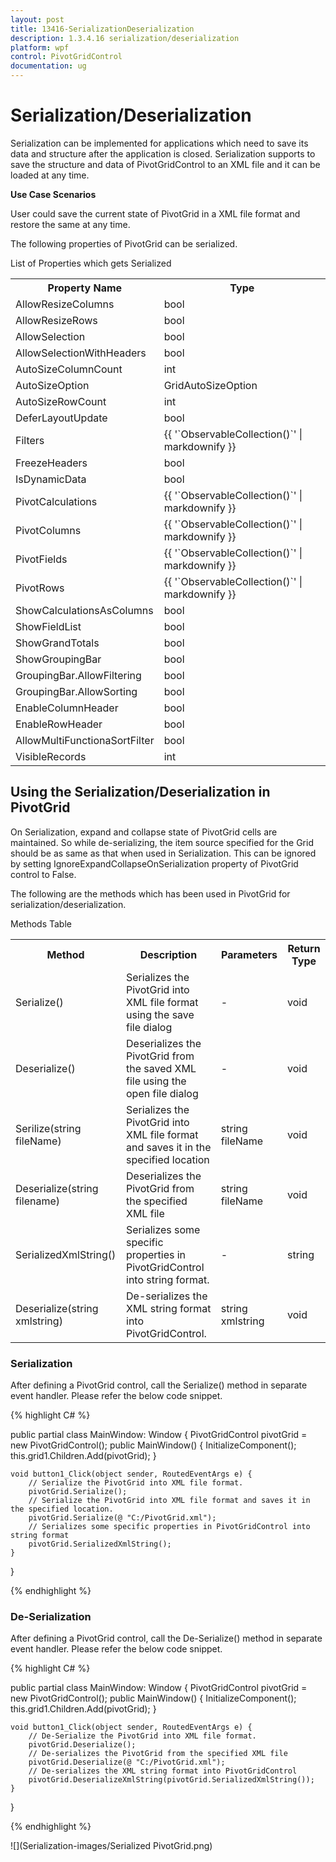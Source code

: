 ```yaml
---
layout: post
title: 13416-SerializationDeserialization
description: 1.3.4.16 serialization/deserialization
platform: wpf
control: PivotGridControl
documentation: ug
---
```


# Serialization/Deserialization

Serialization can be implemented for applications which need to save its data and structure after the application is closed. Serialization supports to save the structure and data of PivotGridControl to an XML file and it can be loaded at any time.

**Use Case Scenarios**

User could save the current state of PivotGrid in a XML file format and restore the same at any time. 

The following properties of PivotGrid can be serialized.

List of Properties which gets Serialized

<table>
    <tr>
        <th>
            Property Name</th>
        <th>
            Type</th>
    </tr>
    <tr>
        <td>
            AllowResizeColumns</td>
        <td>
            bool</td>
    </tr>
    <tr>
        <td>
            AllowResizeRows</td>
        <td>
            bool</td>
    </tr>
    <tr>
        <td>
            AllowSelection</td>
        <td>
            bool</td>
    </tr>
    <tr>
        <td>
            AllowSelectionWithHeaders</td>
        <td>
            bool</td>
    </tr>
    <tr>
        <td>
            AutoSizeColumnCount</td>
        <td>
            int</td>
    </tr>
    <tr>
        <td>
            AutoSizeOption</td>
        <td>
            GridAutoSizeOption</td>
    </tr>
    <tr>
        <td>
            AutoSizeRowCount</td>
        <td>
            int</td>
    </tr>
    <tr>
        <td>
            DeferLayoutUpdate</td>
        <td>
            bool</td>
    </tr>
    <tr>
        <td>
            Filters</td>
        <td>{{ '`ObservableCollection(<FilterExpression>)`' | markdownify }}</td>
    </tr>
    <tr>
        <td>
            FreezeHeaders</td>
        <td>
            bool</td>
    </tr>
    <tr>
        <td>
            IsDynamicData</td>
        <td>
            bool</td>
    </tr>
    <tr>
        <td>
            PivotCalculations</td>
        <td>{{ '`ObservableCollection(<PivotComputationInfo>)`' | markdownify }}</td>
    </tr>
    <tr>
        <td>
            PivotColumns</td>
        <td>{{ '`ObservableCollection(<PivotItem>)`' | markdownify }}</td>
    </tr>
    <tr>
        <td>
            PivotFields</td>
        <td>{{ '`ObservableCollection(<PivotItem>)`' | markdownify }}</td>
    </tr>
    <tr>
        <td>
            PivotRows</td>
        <td>{{ '`ObservableCollection(<PivotItem>)`' | markdownify }}</td>
    </tr>
    <tr>
        <td>
            ShowCalculationsAsColumns</td>
        <td>
            bool</td>
    </tr>
    <tr>
        <td>
            ShowFieldList</td>
        <td>
            bool</td>
    </tr>
    <tr>
        <td>
            ShowGrandTotals</td>
        <td>
            bool</td>
    </tr>
    <tr>
        <td>
            ShowGroupingBar</td>
        <td>
            bool</td>
    </tr>
    <tr>
        <td>
            GroupingBar.AllowFiltering</td>
        <td>
            bool</td>
    </tr>
    <tr>
        <td>
            GroupingBar.AllowSorting</td>
        <td>
            bool</td>
    </tr>
    <tr>
        <td>
            EnableColumnHeader</td>
        <td>
            bool</td>
    </tr>
    <tr>
        <td>
            EnableRowHeader</td>
        <td>
            bool</td>
    </tr>
    <tr>
        <td>
            AllowMultiFunctionaSortFilter</td>
        <td>
            bool</td>
    </tr>
    <tr>
        <td>
            VisibleRecords</td>
        <td>
            int</td>
    </tr>
</table>

## Using the Serialization/Deserialization in PivotGrid

On Serialization, expand and collapse state of PivotGrid cells are maintained. So while de-serializing, the item source specified for the Grid should be as same as that when used in Serialization. This can be ignored by setting IgnoreExpandCollapseOnSerialization property of PivotGrid control to False.

The following are the methods which has been used in PivotGrid for serialization/deserialization.

Methods Table

<table>
<tr>
<th>
Method</th><th>
Description</th><th>
Parameters</th><th>
Return Type</th></tr>
<tr>
<td>
Serialize()</td><td>
Serializes the PivotGrid into XML file format using the save file dialog</td><td>
-</td><td>
void</td></tr>
<tr>
<td>
Deserialize()</td><td>
Deserializes the PivotGrid from the saved XML file using the open file dialog</td><td>
-</td><td>
void</td></tr>
<tr>
<td>
Serilize(string fileName)</td><td>
Serializes the PivotGrid into XML file format and saves it in the specified location</td><td>
string fileName</td><td>
void</td></tr>
<tr>
<td>
Deserialize(string filename)</td><td>
Deserializes the PivotGrid from the specified XML file</td><td>
string fileName</td><td>
void</td></tr>
<tr>
<td>
SerializedXmlString()</td><td>
Serializes some specific properties in PivotGridControl into string format.</td><td>
-</td><td>
string</td></tr>
<tr>
<td>
Deserialize(string xmlstring)</td><td>
De-serializes the XML string format into PivotGridControl.</td><td>
string xmlstring</td><td>
void</td></tr>
</table>

### Serialization

After defining a PivotGrid control, call the Serialize() method in separate event handler. Please refer the below code snippet.

{% highlight C# %}

public partial class MainWindow: Window {
    PivotGridControl pivotGrid = new PivotGridControl();
    public MainWindow() {
        InitializeComponent();
        this.grid1.Children.Add(pivotGrid);
    }

    void button1_Click(object sender, RoutedEventArgs e) {
        // Serialize the PivotGrid into XML file format.
        pivotGrid.Serialize();
        // Serialize the PivotGrid into XML file format and saves it in the specified location.
        pivotGrid.Serialize(@ "C:/PivotGrid.xml");
        // Serializes some specific properties in PivotGridControl into string format
        pivotGrid.SerializedXmlString();
    }
}

{% endhighlight %}

### De-Serialization

After defining a PivotGrid control, call the De-Serialize() method in separate event handler. Please refer the below code snippet.

{% highlight C# %}

public partial class MainWindow: Window {
    PivotGridControl pivotGrid = new PivotGridControl();
    public MainWindow() {
        InitializeComponent();
        this.grid1.Children.Add(pivotGrid);
    }

    void button1_Click(object sender, RoutedEventArgs e) {
        // De-Serialize the PivotGrid into XML file format.
        pivotGrid.Deserialize();
        // De-serializes the PivotGrid from the specified XML file
        pivotGrid.Deserialize(@ "C:/PivotGrid.xml");
        // De-serializes the XML string format into PivotGridControl
        pivotGrid.DeserializeXmlString(pivotGrid.SerializedXmlString());
    }
}

{% endhighlight %}

![](Serialization-images/Serialized PivotGrid.png)

